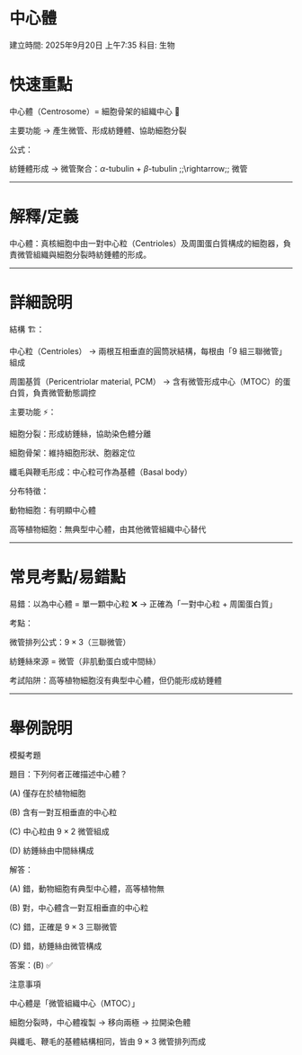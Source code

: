 # 中心體

建立時間: 2025年9月20日 上午7:35
科目: 生物

# 快速重點

中心體（Centrosome）= 細胞骨架的組織中心 🎯

主要功能 → 產生微管、形成紡錘體、協助細胞分裂

公式：

紡錘體形成 → 微管聚合：$\alpha$-tubulin + $\beta$-tubulin ;;\rightarrow;; 微管

---

# 解釋/定義

中心體：真核細胞中由一對中心粒（Centrioles）及周圍蛋白質構成的細胞器，負責微管組織與細胞分裂時紡錘體的形成。

---

# 詳細說明

結構 🏗️：

中心粒（Centrioles） → 兩根互相垂直的圓筒狀結構，每根由「9 組三聯微管」組成

周圍基質（Pericentriolar material, PCM） → 含有微管形成中心（MTOC）的蛋白質，負責微管動態調控

主要功能 ⚡：

細胞分裂：形成紡錘絲，協助染色體分離

細胞骨架：維持細胞形狀、胞器定位

纖毛與鞭毛形成：中心粒可作為基體（Basal body）

分布特徵：

動物細胞：有明顯中心體

高等植物細胞：無典型中心體，由其他微管組織中心替代

---

# 常見考點/易錯點

易錯：以為中心體 = 單一顆中心粒 ❌ → 正確為「一對中心粒 + 周圍蛋白質」

考點：

微管排列公式：$9 \times 3$（三聯微管）

紡錘絲來源 = 微管（非肌動蛋白或中間絲）

考試陷阱：高等植物細胞沒有典型中心體，但仍能形成紡錘體

---

# 舉例說明

模擬考題

題目：下列何者正確描述中心體？

(A) 僅存在於植物細胞

(B) 含有一對互相垂直的中心粒

(C) 中心粒由 $9 \times 2$ 微管組成

(D) 紡錘絲由中間絲構成

解答：

(A) 錯，動物細胞有典型中心體，高等植物無

(B) 對，中心體含一對互相垂直的中心粒

(C) 錯，正確是 $9 \times 3$ 三聯微管

(D) 錯，紡錘絲由微管構成

答案：(B) ✅

注意事項

中心體是「微管組織中心（MTOC）」

細胞分裂時，中心體複製 → 移向兩極 → 拉開染色體

與纖毛、鞭毛的基體結構相同，皆由 $9 \times 3$ 微管排列而成